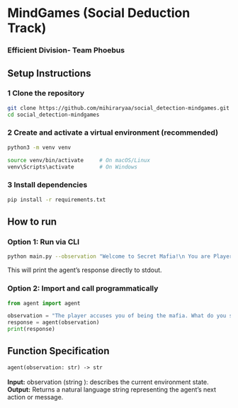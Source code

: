 # MindGames (Social Deduction Track)
### Efficient Division- Team Phoebus

## Setup Instructions

### 1️ Clone the repository
```bash
git clone https://github.com/mihiraryaa/social_detection-mindgames.git
cd social_detection-mindgames
```

### 2 Create and activate a virtual environment (recommended)
```bash
python3 -m venv venv

source venv/bin/activate     # On macOS/Linux
venv\Scripts\activate        # On Windows
```

### 3️ Install dependencies
```bash
pip install -r requirements.txt
```

## How to run

### Option 1: Run via CLI 
```bash
python main.py --observation "Welcome to Secret Mafia!\n You are Player 2\n Your role: Villager ......."
```
This will print the agent’s response directly to stdout.


### Option 2: Import and call programmatically
```python
from agent import agent

observation = "The player accuses you of being the mafia. What do you say?"
response = agent(observation)
print(response)
```

## Function Specification
```agent(observation: str) -> str``` <br><br>
**Input:**
observation (string ): describes the current environment state.<br>
**Output:** 
Returns a natural language string representing the agent’s next action or message.